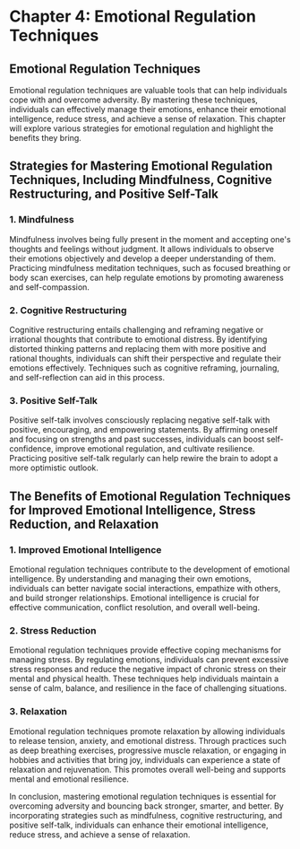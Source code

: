 # Chapter 4: Emotional Regulation Techniques

## Emotional Regulation Techniques

Emotional regulation techniques are valuable tools that can help individuals cope with and overcome adversity. By mastering these techniques, individuals can effectively manage their emotions, enhance their emotional intelligence, reduce stress, and achieve a sense of relaxation. This chapter will explore various strategies for emotional regulation and highlight the benefits they bring.

## Strategies for Mastering Emotional Regulation Techniques, Including Mindfulness, Cognitive Restructuring, and Positive Self-Talk

### 1\. Mindfulness

Mindfulness involves being fully present in the moment and accepting one's thoughts and feelings without judgment. It allows individuals to observe their emotions objectively and develop a deeper understanding of them. Practicing mindfulness meditation techniques, such as focused breathing or body scan exercises, can help regulate emotions by promoting awareness and self-compassion.

### 2\. Cognitive Restructuring

Cognitive restructuring entails challenging and reframing negative or irrational thoughts that contribute to emotional distress. By identifying distorted thinking patterns and replacing them with more positive and rational thoughts, individuals can shift their perspective and regulate their emotions effectively. Techniques such as cognitive reframing, journaling, and self-reflection can aid in this process.

### 3\. Positive Self-Talk

Positive self-talk involves consciously replacing negative self-talk with positive, encouraging, and empowering statements. By affirming oneself and focusing on strengths and past successes, individuals can boost self-confidence, improve emotional regulation, and cultivate resilience. Practicing positive self-talk regularly can help rewire the brain to adopt a more optimistic outlook.

## The Benefits of Emotional Regulation Techniques for Improved Emotional Intelligence, Stress Reduction, and Relaxation

### 1\. Improved Emotional Intelligence

Emotional regulation techniques contribute to the development of emotional intelligence. By understanding and managing their own emotions, individuals can better navigate social interactions, empathize with others, and build stronger relationships. Emotional intelligence is crucial for effective communication, conflict resolution, and overall well-being.

### 2\. Stress Reduction

Emotional regulation techniques provide effective coping mechanisms for managing stress. By regulating emotions, individuals can prevent excessive stress responses and reduce the negative impact of chronic stress on their mental and physical health. These techniques help individuals maintain a sense of calm, balance, and resilience in the face of challenging situations.

### 3\. Relaxation

Emotional regulation techniques promote relaxation by allowing individuals to release tension, anxiety, and emotional distress. Through practices such as deep breathing exercises, progressive muscle relaxation, or engaging in hobbies and activities that bring joy, individuals can experience a state of relaxation and rejuvenation. This promotes overall well-being and supports mental and emotional resilience.

In conclusion, mastering emotional regulation techniques is essential for overcoming adversity and bouncing back stronger, smarter, and better. By incorporating strategies such as mindfulness, cognitive restructuring, and positive self-talk, individuals can enhance their emotional intelligence, reduce stress, and achieve a sense of relaxation.
